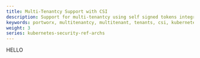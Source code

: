 ```yaml
---
title: Multi-Tenantcy Support with CSI
description: Support for multi-tenantcy using self signed tokens integrated with CSI
keywords: portworx, multitenantcy, multitenant, tenants, csi, kubernetes, security, jwt, secret
weight: 3
series: kubernetes-security-ref-archs
---
```


HELLO
